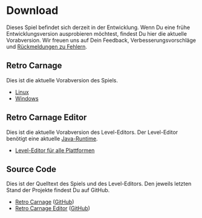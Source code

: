 # Download

Dieses Spiel befindet sich derzeit in der Entwicklung. Wenn Du eine frühe Entwicklungsversion ausprobieren möchtest, findest Du hier die aktuelle Vorabversion. Wir freuen uns auf Dein Feedback, Verbesserungsvorschläge und [Rückmeldungen zu Fehlern](https://github.com/Retro-Carnage-Team/retro-carnage/issues).

## Retro Carnage

Dies ist die aktuelle Vorabversion des Spiels.

- [Linux](http://www.retro-carnage.net/releases/Retro-Carnage-Linux.zip)
- [Windows](http://www.retro-carnage.net/releases/Retro-Carnage-Windows.zip)

## Retro Carnage Editor

Dies ist die aktuelle Vorabversion des Level-Editors. Der Level-Editor benötigt eine aktuelle [Java-Runtime](https://learn.microsoft.com/de-de/java/openjdk/download#openjdk-21).

- [Level-Editor für alle Plattformen](http://www.retro-carnage.net/releases/Retro-Carnage-Editor.zip)

## Source Code

Dies ist der Quelltext des Spiels und des Level-Editors. Den jeweils letzten Stand der Projekte findest Du auf GitHub.

- [Retro Carnage](http://www.retro-carnage.net/releases/Retro-Carnage-Code.zip) ([GitHub](https://github.com/Retro-Carnage-Team/retro-carnage))
- [Retro Carnage Editor](http://www.retro-carnage.net/releases/Retro-Carnage-Editor-Code.zip) ([GitHub](https://github.com/Retro-Carnage-Team/retro-carnage-editor))
